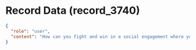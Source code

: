 # Record Data (record_3740)

```json
{
  "role": "user",
  "content": "How can you fight and win in a social engagement where you meet someone and they hold a differnet view - do they push their opinions on you?\n"
}
```
